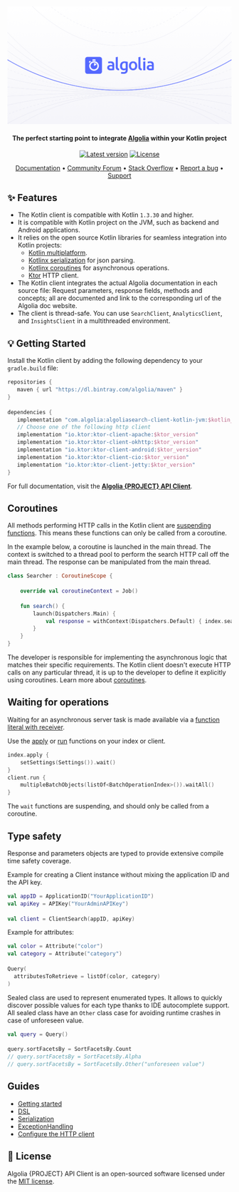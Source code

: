 <p align="center">
  <a href="https://www.algolia.com">
    <img alt="Algolia for Kotlin" src="https://raw.githubusercontent.com/algolia/algoliasearch-client-common/master/readme-banner.png" >
  </a>
  
  <h4 align="center">The perfect starting point to integrate <a href="https://algolia.com" target="_blank">Algolia</a> within your Kotlin project</h4>

  <p align="center">
    <a href="https://bintray.com/algolia/maven/algoliasearch-client-kotlin/_latestVersion"><img src="https://api.bintray.com/packages/algolia/maven/algoliasearch-client-kotlin/images/download.svg" alt="Latest version"></img></a>
    <a href="https://packagist.org/packages/algolia/scout-extended"><img src="https://poser.pugx.org/algolia/scout-extended/license.svg" alt="License"></a>
  </p>
</p>

<p align="center">
  <a href="https://www.algolia.com/doc/api-client/getting-started/install/kotlin/" target="_blank">Documentation</a>  •
  <a href="https://discourse.algolia.com" target="_blank">Community Forum</a>  •
  <a href="http://stackoverflow.com/questions/tagged/algolia" target="_blank">Stack Overflow</a>  •
  <a href="https://github.com/algolia/algoliasearch-client-kotlin/issues" target="_blank">Report a bug</a>  •
  <a href="https://www.algolia.com/support" target="_blank">Support</a>
</p>

## ✨ Features

- The Kotlin client is compatible with Kotlin `1.3.30` and higher.
- It is compatible with Kotlin project on the JVM, such as backend and Android applications.
- It relies on the open source Kotlin libraries for seamless integration into Kotlin projects:
  - [Kotlin multiplatform](https://kotlinlang.org/docs/reference/multiplatform.html).
  - [Kotlinx serialization](https://github.com/Kotlin/kotlinx.serialization) for json parsing.
  - [Kotlinx coroutines](https://github.com/Kotlin/kotlinx.coroutines) for asynchronous operations.
  - [Ktor](https://github.com/ktorio/ktor) HTTP client.
- The Kotlin client integrates the actual Algolia documentation in each source file: Request parameters, response fields, methods and concepts; all are documented and link to the corresponding url of the Algolia doc website.
- The client is thread-safe. You can use `SearchClient`, `AnalyticsClient`, and `InsightsClient` in a multithreaded environment.

## 💡 Getting Started

Install the Kotlin client by adding the following dependency to your `gradle.build` file:

  ```gradle
  repositories {
     maven { url "https://dl.bintray.com/algolia/maven" }
  }
  
  dependencies {
     implementation "com.algolia:algoliasearch-client-kotlin-jvm:$kotlin_client_version"
     // Choose one of the following http client
     implementation "io.ktor:ktor-client-apache:$ktor_version"
     implementation "io.ktor:ktor-client-okhttp:$ktor_version"
     implementation "io.ktor:ktor-client-android:$ktor_version"
     implementation "io.ktor:ktor-client-cio:$ktor_version"
     implementation "io.ktor:ktor-client-jetty:$ktor_version"
  }
  ```

For full documentation, visit the **[Algolia {PROJECT} API Client](https://www.algolia.com/doc/api-client/getting-started/install/kotlin/)**.

## Coroutines

All methods performing HTTP calls in the Kotlin client are [suspending functions](https://kotlinlang.org/docs/reference/coroutines/composing-suspending-functions.html#composing-suspending-functions). 
This means these functions can only be called from a coroutine.

In the example below, a coroutine is launched in the main thread.
The context is switched to a thread pool to perform the search HTTP call off the main thread.
The response can be manipulated from the main thread.

```kotlin
class Searcher : CoroutineScope {

    override val coroutineContext = Job()

    fun search() {
        launch(Dispatchers.Main) {
            val response = withContext(Dispatchers.Default) { index.search() }
        }
    }
}
```

The developer is responsible for implementing the asynchronous logic that matches their specific requirements.
The Kotlin client doesn't execute HTTP calls on any particular thread, it is up to the developer to define it explicitly using coroutines.
Learn more about [coroutines](https://kotlinlang.org/docs/reference/coroutines/coroutines-guide.html).


## Waiting for operations

Waiting for an asynchronous server task is made available via a [function literal with receiver](https://kotlinlang.org/docs/reference/lambdas.html#function-literals-with-receiver).

Use the [apply](https://kotlinlang.org/api/latest/jvm/stdlib/kotlin/apply.html) or [run](https://kotlinlang.org/api/latest/jvm/stdlib/kotlin/run.html) functions on your index or client.

```kotlin
index.apply {
    setSettings(Settings()).wait()
}
client.run {
    multipleBatchObjects(listOf<BatchOperationIndex>()).waitAll()
}
```

The `wait` functions are suspending, and should only be called from a coroutine.

## Type safety

Response and parameters objects are typed to provide extensive compile time safety coverage.

Example for creating a Client instance without mixing the application ID and the API key.

```kotlin
val appID = ApplicationID("YourApplicationID")
val apiKey = APIKey("YourAdminAPIKey")

val client = ClientSearch(appID, apiKey)
```

Example for attributes:

```kotlin
val color = Attribute("color")
val category = Attribute("category")

Query(
  attributesToRetrieve = listOf(color, category)
)
```

Sealed class are used to represent enumerated types. It allows to quickly discover possible values for each type thanks to IDE autocomplete support.
All sealed class have an `Other` class case for avoiding runtime crashes in case of unforeseen value.

```kotlin
val query = Query()

query.sortFacetsBy = SortFacetsBy.Count
// query.sortFacetsBy = SortFacetsBy.Alpha
// query.sortFacetsBy = SortFacetsBy.Other("unforeseen value")
```

## Guides

- [Getting started](https://github.com/algolia/algoliasearch-client-kotlin/tree/master/docs/GettingStarted.md)
- [DSL](https://github.com/algolia/algoliasearch-client-kotlin/tree/master/docs/DSL.md)
- [Serialization](https://github.com/algolia/algoliasearch-client-kotlin/tree/master/docs/Serialization.md)
- [ExceptionHandling](https://github.com/algolia/algoliasearch-client-kotlin/tree/master/docs/ExceptionHandling.md)
- [Configure the HTTP client](https://github.com/algolia/algoliasearch-client-kotlin/tree/master/docs/HTTPClient.md)

## 📄 License

Algolia {PROJECT} API Client is an open-sourced software licensed under the [MIT license](LICENSE.md).
